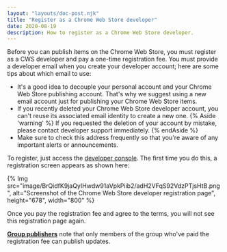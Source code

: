 ```yaml
---
layout: "layouts/doc-post.njk"
title: "Register as a Chrome Web Store developer"
date: 2020-08-19
description: How to register as a Chrome Web Store developer.
---
```


Before you can publish items on the Chrome Web Store, you must register as a CWS developer and pay a
one-time registration fee. You must provide a developer email when you create your developer
account; here are some tips about which email to use:

* It's a good idea to decouple your personal account and your Chrome Web Store publishing account.
  That's why we suggest using a new email account just for publishing your Chrome Web Store items.
* If you recently deleted your Chrome Web Store developer account, you can't reuse its associated
  email identity to create a new one. 
  {% Aside 'warning' %}
  If you requested the deletion of your account by mistake, please contact developer support
  immediately.
  {% endAside %}
* Make sure to check this address frequently so that you're aware of any important alerts or
  announcements.



To register, just access the [developer console][1]. The first time you do this, a registration
screen appears as shown here:

{% Img src="image/BrQidfK9jaQyIHwdw91aVpkPiib2/adH2VFqS92VdzPTjsHtB.png", 
       alt="Screenshot of the Chrome Web Store developer registration page", height="678", width="800" %}

Once you pay the registration fee and agree to the terms, you will not see this registration page
again.

<div class="aside aside--note"><a href="/docs/webstore/group-publishers/"><strong>Group publishers</strong></a> note that only members of the group who've paid the registration fee can publish updates.</div>

[1]: https://chrome.google.com/webstore/devconsole
